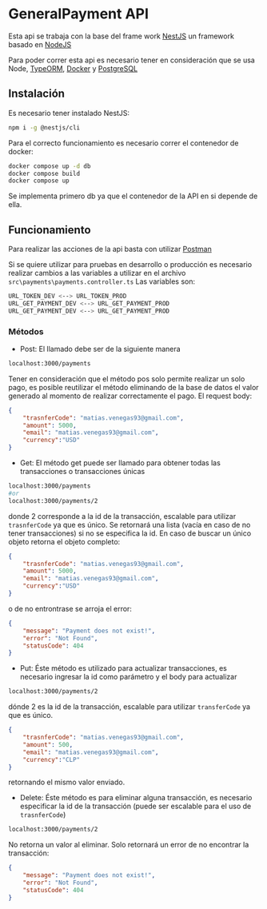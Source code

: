 # GeneralPayment API

Esta api se trabaja con la base del frame work [NestJS](https://nestjs.com/) un framework basado en [NodeJS](https://nodejs.org/)

Para poder correr esta api es necesario tener en consideración que se usa Node, [TypeORM](https://typeorm.io/), [Docker](https://www.docker.com/) y [PostgreSQL](https://www.postgresql.org/)

## Instalación
Es necesario tener instalado NestJS: 
```bash
npm i -g @nestjs/cli
```

Para el correcto funcionamiento es necesario correr el contenedor de docker:
```bash
docker compose up -d db
docker compose build
docker compose up
```
Se implementa primero db ya que el contenedor de la API en si depende de ella.

## Funcionamiento
Para realizar las acciones de la api basta con utilizar [Postman](https://www.postman.com/downloads/)

Si se quiere utilizar para pruebas en desarrollo o producción es necesario realizar cambios a las variables a utilizar en el archivo `src\payments\payments.controller.ts`
Las variables son:
```bash
URL_TOKEN_DEV <--> URL_TOKEN_PROD
URL_GET_PAYMENT_DEV <--> URL_GET_PAYMENT_PROD
URL_GET_PAYMENT_DEV <--> URL_GET_PAYMENT_PROD
```

### Métodos
- Post:
El llamado debe ser de la siguiente manera
```bash
localhost:3000/payments
```
Tener en consideración que el método pos solo permite realizar un solo pago, es posible reutilizar el método eliminando de la base de datos el valor generado al momento de realizar correctamente el pago.
El request body:
```JSON
{
    "trasnferCode": "matias.venegas93@gmail.com",
    "amount": 5000,
    "email": "matias.venegas93@gmail.com",
    "currency":"USD"
}
```
- Get: El método get puede ser llamado para obtener todas las transacciones o transacciones únicas
```bash
localhost:3000/payments
#or
localhost:3000/payments/2
```
donde 2 corresponde a la id de la transacción, escalable para utilizar `trasnferCode` ya que es único.
Se retornará una lista (vacía en caso de no tener transacciones) si no se especifica la id. En caso de buscar un único objeto retorna el objeto completo:
```JSON
{
    "trasnferCode": "matias.venegas93@gmail.com",
    "amount": 5000,
    "email": "matias.venegas93@gmail.com",
    "currency":"USD"
}
```
o de no entrontrase se arroja el error:
```JSON
{
    "message": "Payment does not exist!",
    "error": "Not Found",
    "statusCode": 404
}
```
- Put: Éste método es utilizado para actualizar transacciones, es necesario ingresar la id como parámetro y el body para actualizar
```bash
localhost:3000/payments/2
```
dónde 2 es la id de la transacción, escalable para utilizar `transferCode` ya que es único.
```JSON
{
    "trasnferCode": "matias.venegas93@gmail.com",
    "amount": 500,
    "email": "matias.venegas93@gmail.com",
    "currency":"CLP"
}
```
retornando el mismo valor enviado. 
- Delete: Éste método es para eliminar alguna transacción, es necesario especificar la id de la transacción (puede ser escalable para el uso de `trasnferCode`)
```bash
localhost:3000/payments/2
```
No retorna un valor al eliminar. Solo retornará un error de no encontrar la transacción:
```JSON
{
    "message": "Payment does not exist!",
    "error": "Not Found",
    "statusCode": 404
}
```
